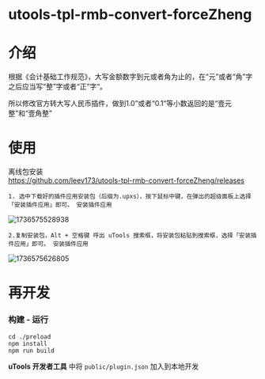 # utools-tpl-rmb-convert-forceZheng

# 介绍

根据《会计基础工作规范》，大写金额数字到元或者角为止的，在“元”或者“角”字之后应当写“整”字或者“正”字“。

所以修改官方转大写人民币插件，做到1.0”或者“0.1“等小数返回的是“壹元整”和“壹角整”

# 使用

离线包安装  
https://github.com/leev173/utools-tpl-rmb-convert-forceZheng/releases

```
1. 选中下载好的插件应用安装包（后缀为.upxs），按下鼠标中键，在弹出的超级面板上选择「安装插件应用」即可。 安装插件应用
```
![1736575528938](https://github.com/user-attachments/assets/4219d45b-2438-4ff9-8e63-c0c453ff8060)

```
2.复制安装包，Alt + 空格键 呼出 uTools 搜索框，将安装包粘贴到搜索框，选择「安装插件应用」即可。 安装插件应用
```
![1736575626805](https://github.com/user-attachments/assets/4a9ec22d-3763-4bb2-9c05-0b1c62bbc795)


# 再开发
### 构建 - 运行
```
cd ./preload
npm install
npm run build
```

**uTools 开发者工具** 中将 `public/plugin.json` 加入到本地开发

